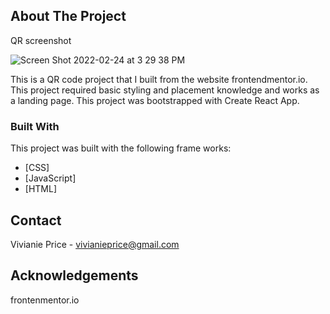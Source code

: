 
## About The Project

QR screenshot 

![Screen Shot 2022-02-24 at 3 29 38 PM](https://user-images.githubusercontent.com/81881081/155624858-4e993b27-93a9-4a67-a095-d1f008364dd0.png)

This is a QR code project that I built from the website frontendmentor.io. This project required basic styling and placement knowledge and works as a landing page. This project was bootstrapped with Create React App.


### Built With
This project was built with the following frame works:
* [CSS]
* [JavaScript]
* [HTML]



## Contact
Vivianie Price - vivianieprice@gmail.com


## Acknowledgements
frontenmentor.io

